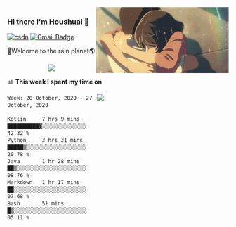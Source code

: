<img  align='right' height="150" src="https://github.com/LikeRainDay/LikeRainDay/blob/master/pic/img_rain_1.gif?raw=true">



### Hi there I'm Houshuai :lemon:

[![csdn](https://img.shields.io/badge/-csdn-c14438?style=flat-square&logo=c&logoColor=white)](https://blog.csdn.net/qq_15807167)
[![Gmail Badge](https://img.shields.io/badge/-gmail-c14438?style=flat-square&logo=Gmail&logoColor=white&link=mailto:houshuai0816@gmail.com)](mailto:houshuai0816@gmail.com)

🚀Welcome to the rain planet🌎

<center>
<img align='center'  src="https://source.unsplash.com/random/1200x600">
</center>

📊 **This week I spent my time on**

<img align='right'   width="300" src="https://github-readme-stats.vercel.app/api?username=LikeRainDay&show_icons=true&title_color=fff&icon_color=79ff97&text_color=9f9f9f&bg_color=151515">

<!--START_SECTION:waka-->
```text
Week: 20 October, 2020 - 27 October, 2020

Kotlin     7 hrs 9 mins    ██████████▓░░░░░░░░░░░░░░   42.32 % 
Python     3 hrs 31 mins   █████▒░░░░░░░░░░░░░░░░░░░   20.78 % 
Java       1 hr 28 mins    ██▒░░░░░░░░░░░░░░░░░░░░░░   08.76 % 
Markdown   1 hr 17 mins    ██░░░░░░░░░░░░░░░░░░░░░░░   07.68 % 
Bash       51 mins         █▒░░░░░░░░░░░░░░░░░░░░░░░   05.11 % 
```
<!--END_SECTION:waka-->
